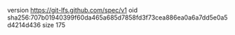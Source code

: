 version https://git-lfs.github.com/spec/v1
oid sha256:707b01940399f60da465a685d7858fd3f73cea886ea0a6a7dd5e0a5d4214d436
size 175
